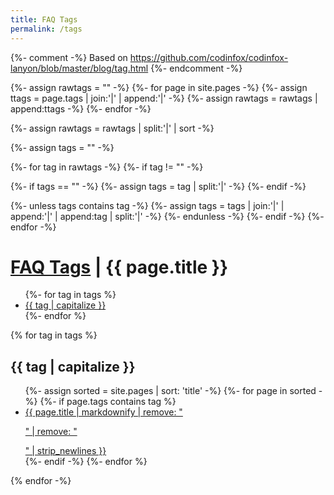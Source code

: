 ```yaml
---
title: FAQ Tags
permalink: /tags
---
```


{%- comment -%}
Based on https://github.com/codinfox/codinfox-lanyon/blob/master/blog/tag.html
{%- endcomment -%}

{%- assign rawtags = "" -%}
{%- for page in site.pages -%}
{%- assign ttags = page.tags | join:'|' | append:'|' -%}
{%- assign rawtags = rawtags | append:ttags -%}
{%- endfor -%}

{%- assign rawtags = rawtags | split:'|' | sort -%}

{%- assign tags = "" -%}

{%- for tag in rawtags -%}
{%- if tag != "" -%}

{%- if tags == "" -%}
{%- assign tags = tag | split:'|' -%}
{%- endif -%}

{%- unless tags contains tag -%}
{%- assign tags = tags | join:'|' | append:'|' | append:tag | split:'|' -%}
{%- endunless -%}
{%- endif -%}
{%- endfor -%}

<h1 class="page-title">
  <a href="/tags">FAQ Tags</a> | {{ page.title }}
</h1>

<ul class="tags">
{%- for tag in tags %}
  <li><a href="#{{ tag }}"> {{ tag | capitalize }} </a></li>
{%- endfor %}
</ul>

{% for tag in tags %}
<h2 id="{{ tag }}">{{ tag | capitalize }}</h2>
<ul class="tag-list">
  {%- assign sorted = site.pages | sort: 'title' -%}
  {%- for page in sorted -%}
  {%- if page.tags contains tag %}
  <li><a href="{{ page.url }}">{{ page.title | markdownify | remove: "<p>" | remove: "</p>" | strip_newlines }}</a></li>
  {%- endif -%}
  {%- endfor %}
</ul>
{% endfor -%}
